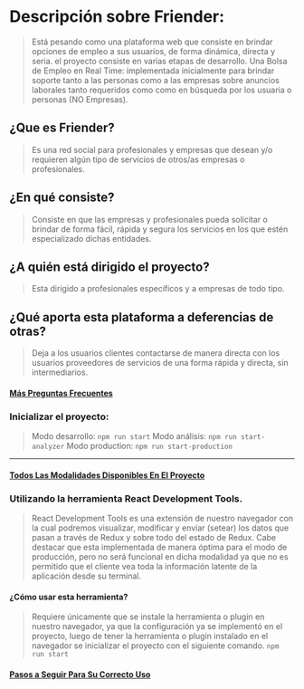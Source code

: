 # Descripción sobre **Friender:**

> Está pesando como una plataforma web que consiste en brindar opciones de empleo a sus usuarios, de forma dinámica, directa y seria. el proyecto consiste en varias etapas de desarrollo. Una Bolsa de Empleo en Real Time: implementada inicialmente para brindar soporte tanto a las personas como a las empresas sobre anuncios laborales tanto requeridos como como en búsqueda por los usuaria o personas (NO Empresas).

## ¿Que es Friender?
> Es una red social para profesionales y empresas que desean y/o requieren algún tipo de servicios de otros/as empresas o profesionales.

## ¿En qué consiste?
> Consiste en que las empresas y profesionales pueda solicitar o brindar de forma fácil, rápida y segura los servicios en los que estén especializado dichas entidades.

## ¿A quién está dirigido el proyecto?
> Esta dirigido a profesionales específicos y a empresas de todo tipo.

## ¿Qué aporta esta plataforma a deferencias de otras?
> Deja a los usuarios clientes contactarse de manera directa con los usuarios proveedores de servicios de una forma rápida y directa, sin intermediarios.

#### [Más Preguntas Frecuentes](https://github.com/Miyo-Excellent/Friender_Advance/blob/friender/FAQ.md)

### Inicializar el proyecto:
> Modo desarrollo: `npm run start`
> Modo análisis: `npm run start-analyzer`
> Modo production: `npm run start-production`
______
#### [Todos Las Modalidades Disponibles En El Proyecto](https://github.com/Miyo-Excellent/Friender_Advance/blob/friender/MODS.md)
### Utilizando la herramienta React Development Tools.
> React Development Tools es una extensión de nuestro navegador con la cual podremos visualizar, modificar y enviar (setear) los datos que pasan a través de Redux y sobre todo del estado de Redux. Cabe destacar que esta implementada de manera óptima para el modo de producción, pero no será funcional en dicha modalidad ya que no es permitido que el cliente vea toda la información latente de la aplicación desde su terminal.

#### ¿Cómo usar esta herramienta?
> Requiere únicamente que se instale la herramienta o plugin en nuestro navegador, ya que la configuración ya se implementó en el proyecto, luego de tener la herramienta o plugin instalado en el navegador se inicializar el proyecto con el siguiente comando.
> `npm run start`

#### [Pasos a Seguir Para Su Correcto Uso](https://github.com/Miyo-Excellent/Friender_Advance/blob/friender/STEPS.md)
